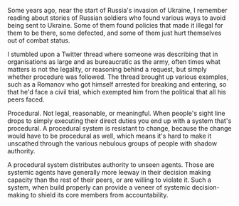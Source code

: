 Some years ago, near the start of Russia's invasion of Ukraine, I remember reading about stories of Russian soldiers who found various ways to avoid being sent to Ukraine. Some of them found policies that made it illegal for them to be there, some defected, and some of them just hurt themselves out of combat status.

I stumbled upon a Twitter thread where someone was describing that in organisations as large and as bureaucratic as the army, often times what matters is not the legality, or reasoning behind a request, but simply whether procedure was followed. The thread brought up various examples, such as a Romanov who got himself arrested for breaking and entering, so that he'd face a civil trial, which exempted him from the political that all his peers faced.

Procedural. Not legal, reasonable, or meaningful. When people's sight line drops to simply executing their direct duties you end up with a system that's procedural. A procedural system is resistant to change, because the change would have to be procedural as well, which means it's hard to make it unscathed through the various nebulous groups of people with shadow authority.

A procedural system distributes authority to unseen agents. Those are systemic agents have generally more leeway in their decision making capacity than the rest of their peers, or are willing to violate it. Such a system, when build properly can provide a veneer of systemic decision-making to shield its core members from accountability.